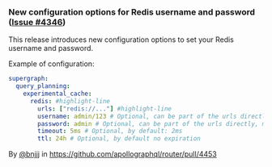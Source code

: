 ### New configuration options for Redis username and password ([Issue #4346](https://github.com/apollographql/router/issues/4346))

This release introduces new configuration options to set your Redis username and password.

Example of configuration:

```yaml title="router.yaml"
supergraph:
  query_planning:
    experimental_cache:
      redis: #highlight-line
        urls: ["redis://..."] #highlight-line
        username: admin/123 # Optional, can be part of the urls directly, mainly useful if you have special character like '/' in your password that doesn't work in url. This field takes precedence over the username in the URL
        password: admin # Optional, can be part of the urls directly, mainly useful if you have special character like '/' in your password that doesn't work in url. This field takes precedence over the password in the URL
        timeout: 5ms # Optional, by default: 2ms
        ttl: 24h # Optional, by default no expiration
```

By [@bnjjj](https://github.com/bnjjj) in https://github.com/apollographql/router/pull/4453